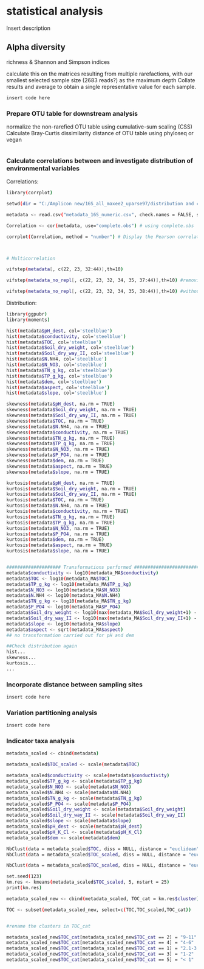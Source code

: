 # statistical analysis

Insert description  

##  Alpha diversity

richness & Shannon and Simpson indices

calculate this on the matrices resulting from multiple rarefactions, with our smallest selected sample size (2683 reads?) as the maximum depth Collate results and average to obtain a single representative value for each sample.

```bash
insert code here
```

### Prepare OTU table for downstream analysis

normalize the non-rarefied OTU table using cumulative-sum scaling (CSS)
Calculate Bray-Curtis dissimilarity distance of OTU table using phyloseq or vegan

```bash

```

### Calculate correlations between and investigate distribution of environmental variables

Correlations:

```bash
library(corrplot)

setwd(dir = "C:/Amplicon new/16S_all_maxee2_uparse97/distribution and correlations metadata/")

metadata <- read.csv("metadata_16S_numeric.csv", check.names = FALSE, sep = ";")

Correlation <- cor(metadata, use="complete.obs") # using complete.obs

corrplot(Correlation, method = "number") # Display the Pearson correlation coefficient (Pearson is the default method)



# Multicorrelation

vifstep(metadata[, c(22, 23, 32:44)],th=10)

vifstep(metadata_no_repl[, c(22, 23, 32, 34, 35, 37:44)],th=10) #removing pH_K_Cl (because less accurate - see Josef's email), and Soil_dry_weight_I

vifstep(metadata_no_repl[, c(22, 23, 32, 34, 35, 38:44)],th=10) #without N_NH4
```

Distribution:

```bash
library(ggpubr)
library(moments)

hist(metadata$pH_dest, col='steelblue')
hist(metadata$conductivity, col='steelblue')
hist(metadata$TOC, col='steelblue')
hist(metadata$Soil_dry_weight, col='steelblue')
hist(metadata$Soil_dry_way_II, col='steelblue')
hist(metadata$N.NH4, col='steelblue')
hist(metadata$N_NO3, col='steelblue')
hist(metadata$TN_g_kg, col='steelblue')
hist(metadata$TP_g_kg, col='steelblue')
hist(metadata$dem, col='steelblue')
hist(metadata$aspect, col='steelblue')
hist(metadata$slope, col='steelblue')

skewness(metadata$pH_dest, na.rm = TRUE)
skewness(metadata$Soil_dry_weight, na.rm = TRUE)
skewness(metadata$Soil_dry_way_II, na.rm = TRUE)
skewness(metadata$TOC, na.rm = TRUE)
skewness(metadata$N.NH4, na.rm = TRUE)
skewness(metadata$conductivity, na.rm = TRUE)
skewness(metadata$TN_g_kg, na.rm = TRUE)
skewness(metadata$TP_g_kg, na.rm = TRUE)
skewness(metadata$N_NO3, na.rm = TRUE)
skewness(metadata$P_PO4, na.rm = TRUE)
skewness(metadata$dem, na.rm = TRUE)
skewness(metadata$aspect, na.rm = TRUE)
skewness(metadata$slope, na.rm = TRUE)

kurtosis(metadata$pH_dest, na.rm = TRUE)
kurtosis(metadata$Soil_dry_weight, na.rm = TRUE)
kurtosis(metadata$Soil_dry_way_II, na.rm = TRUE)
kurtosis(metadata$TOC, na.rm = TRUE)
kurtosis(metadata$N.NH4, na.rm = TRUE)
kurtosis(metadata$conductivity, na.rm = TRUE)
kurtosis(metadata$TN_g_kg, na.rm = TRUE)
kurtosis(metadata$TP_g_kg, na.rm = TRUE)
kurtosis(metadata$N_NO3, na.rm = TRUE)
kurtosis(metadata$P_PO4, na.rm = TRUE)
kurtosis(metadata$dem, na.rm = TRUE)
kurtosis(metadata$aspect, na.rm = TRUE)
kurtosis(metadata$slope, na.rm = TRUE)


#################### Transformations performed ###########################
metadata$conductivity <- log10(metadata_MA$conductivity)
metadata$TOC <- log10(metadata_MA$TOC)
metadata$TP_g_kg <- log10(metadata_MA$TP_g_kg)
metadata$N_NO3 <- log10(metadata_MA$N_NO3)
metadata$N.NH4 <- log10(metadata_MA$N.NH4)
metadata$TN_g_kg <- log10(metadata_MA$TN_g_kg)
metadata$P_PO4 <- log10(metadata_MA$P_PO4)
metadata$Soil_dry_weight <- log10(max(metadata_MA$Soil_dry_weight+1) - metadata_MA$Soil_dry_weight)
metadata$Soil_dry_way_II <- log10(max(metadata_MA$Soil_dry_way_II+1) - metadata_MA$Soil_dry_way_II)
metadata$slope <- log10(metadata_MA$slope)
metadata$aspect <- sqrt(metadata_MA$aspect)
## no transformation carried out for pH and dem

##Check distribution again
hist...
skewness...
kurtosis...
...
```

### Incorporate distance between sampling sites

```bash
insert code here
```
### Variation partitioning analysis

```bash
insert code here
```

### Indicator taxa analysis

```bash
metadata_scaled <- cbind(metadata)

metadata_scaled$TOC_scaled <- scale(metadata$TOC)

metadata_scaled$conductivity <- scale(metadata$conductivity)
metadata_scaled$TP_g_kg <- scale(metadata$TP_g_kg)
metadata_scaled$N_NO3 <- scale(metadata$N_NO3)
metadata_scaled$N.NH4 <- scale(metadata$N.NH4)
metadata_scaled$TN_g_kg <- scale(metadata$TN_g_kg)
metadata_scaled$P_PO4 <- scale(metadata$P_PO4)
metadata_scaled$Soil_dry_weight <- scale(metadata$Soil_dry_weight)
metadata_scaled$Soil_dry_way_II <- scale(metadata$Soil_dry_way_II)
metadata_scaled$slope <- scale(metadata$slope)
metadata_scaled$pH_dest <- scale(metadata$pH_dest)
metadata_scaled$pH_K_Cl <- scale(metadata$pH_K_Cl)
metadata_scaled$dem <- scale(metadata$dem)

NbClust(data = metadata_scaled$TOC, diss = NULL, distance = "euclidean", min.nc = 2, max.nc = 12, method = "kmeans")
NbClust(data = metadata_scaled$TOC_scaled, diss = NULL, distance = "euclidean", min.nc = 2, max.nc = 12, method = "kmeans")

NbClust(data = metadata_scaled$TOC_scaled, diss = NULL, distance = "euclidean", min.nc = 2, max.nc = 10, method = "kmeans")

set.seed(123)
km.res <- kmeans(metadata_scaled$TOC_scaled, 5, nstart = 25)
print(km.res)

metadata_scaled_new <- cbind(metadata_scaled, TOC_cat = km.res$cluster)

TOC <- subset(metadata_scaled_new, select=c(TOC,TOC_scaled,TOC_cat))


#rename the clusters in TOC_cat

metadata_scaled_new$TOC_cat[metadata_scaled_new$TOC_cat == 2] = "9-11"
metadata_scaled_new$TOC_cat[metadata_scaled_new$TOC_cat == 4] = "4-6"
metadata_scaled_new$TOC_cat[metadata_scaled_new$TOC_cat == 1] = "2.1-3.5"
metadata_scaled_new$TOC_cat[metadata_scaled_new$TOC_cat == 3] = "1-2"
metadata_scaled_new$TOC_cat[metadata_scaled_new$TOC_cat == 5] = "< 1"
```
